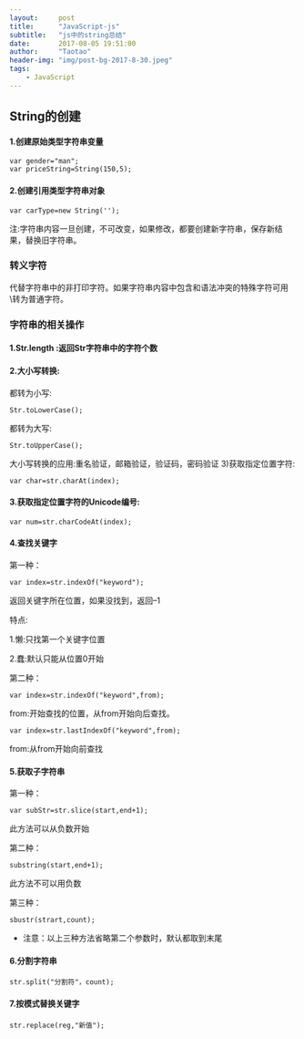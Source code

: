 ```yaml
---
layout:     post
title:      "JavaScript-js"
subtitle:   "js中的string总结"
date:       2017-08-05 19:51:00
author:     "Taotao"
header-img: "img/post-bg-2017-8-30.jpeg"
tags:
    - JavaScript
---
```


## String的创建
#### 1.创建原始类型字符串变量

    var gender="man";
    var priceString=String(150,5);

#### 2.创建引用类型字符串对象

    var carType=new String('');
    
注:字符串内容一旦创建，不可改变，如果修改，都要创建新字符串，保存新结果，替换旧字符串。

### 转义字符
代替字符串中的非打印字符。如果字符串内容中包含和语法冲突的特殊字符可用\转为普通字符。

### 字符串的相关操作

#### 1.Str.length :返回Str字符串中的字符个数

#### 2.大小写转换:

都转为小写:

    Str.toLowerCase();
    
都转为大写:

    Str.toUpperCase();
    
大小写转换的应用:重名验证，邮箱验证，验证码，密码验证 3)获取指定位置字符:

    var char=str.charAt(index);
    
#### 3.获取指定位置字符的Unicode编号: 

    var num=str.charCodeAt(index);
    
#### 4.查找关键字

第一种：

    var index=str.indexOf("keyword");
    
返回关键字所在位置，如果没找到，返回–1

特点:

1.懒:只找第一个关键字位置

2.蠢:默认只能从位置0开始 

第二种：

    var index=str.indexOf("keyword",from);

from:开始查找的位置，从from开始向后查找。

    var index=str.lastIndexOf("keyword",from);
    
from:从from开始向前查找

#### 5.获取子字符串

第一种：

    var subStr=str.slice(start,end+1);
    
此方法可以从负数开始

第二种：

    substring(start,end+1);
    
此方法不可以用负数

第三种：

    sbustr(strart,count); 
    
* 注意：以上三种方法省略第二个参数时，默认都取到末尾

#### 6.分割字符串

    str.split("分割符"，count);

#### 7.按模式替换关键字

    str.replace(reg,"新值");